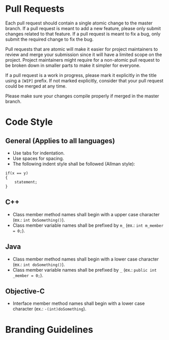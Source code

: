 # Pull Requests

Each pull request should contain a single atomic change to the master branch. If a pull request is meant to add a new feature, please only submit changes related to that feature. If a pull request is meant to fix a bug, only submit the required change to fix the bug.

Pull requests that are atomic will make it easier for project maintainers to review and merge your submission since it will have a limited scope on the project. Project maintainers might require for a non-atomic pull request to be broken down in smaller parts to make it simpler for everyone.

If a pull request is a work in progress, please mark it explicitly in the title using a `[WIP]` prefix. If not marked explicitly, consider that your pull request could be merged at any time.

Please make sure your changes compile properly if merged in the master branch.

# Code Style

## General (Applies to all languages)

- Use tabs for indentation.
- Use spaces for spacing.
- The following indent style shall be followed (Allman style):
```
if(x == y)
{
    statement;
}
```

## C++

- Class member method names shall begin with a upper case character (ex.: `int DoSomething()`). 
- Class member variable names shall be prefixed by `m_` (ex.: `int m_member = 0;`).

## Java

- Class member method names shall begin with a lower case character (ex.: `int doSomething()`).
- Class member variable names shall be prefixed by `_` (ex.: `public int _member = 0;`).

## Objective-C

- Interface member method names shall begin with a lower case character (ex.: `-(int)doSomething`).
# Branding Guidelines
